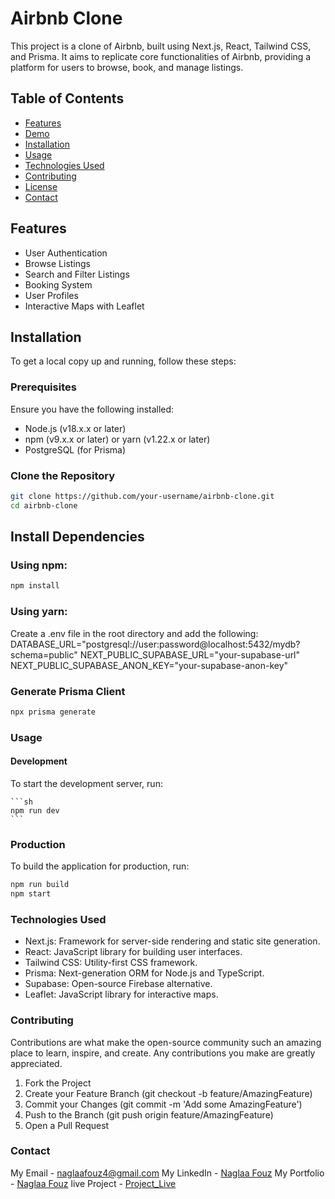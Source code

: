 # Airbnb Clone

This project is a clone of Airbnb, built using Next.js, React, Tailwind CSS, and Prisma. It aims to replicate core functionalities of Airbnb, providing a platform for users to browse, book, and manage listings.

## Table of Contents

- [Features](#features)
- [Demo](#demo)
- [Installation](#installation)
- [Usage](#usage)
- [Technologies Used](#technologies-used)
- [Contributing](#contributing)
- [License](#license)
- [Contact](#contact)

## Features

- User Authentication
- Browse Listings
- Search and Filter Listings
- Booking System
- User Profiles
- Interactive Maps with Leaflet

## Installation

To get a local copy up and running, follow these steps:

### Prerequisites

Ensure you have the following installed:

- Node.js (v18.x.x or later)
- npm (v9.x.x or later) or yarn (v1.22.x or later)
- PostgreSQL (for Prisma)

### Clone the Repository

```sh
git clone https://github.com/your-username/airbnb-clone.git
cd airbnb-clone
```
## Install Dependencies

### Using npm:

```sh
npm install

```
### Using yarn:
Create a .env file in the root directory and add the following:
DATABASE_URL="postgresql://user:password@localhost:5432/mydb?schema=public"
NEXT_PUBLIC_SUPABASE_URL="your-supabase-url"
NEXT_PUBLIC_SUPABASE_ANON_KEY="your-supabase-anon-key"

### Generate Prisma Client

```sh
npx prisma generate
```
### Usage
#### Development
To start the development server, run:
    
    ```sh
    npm run dev
    ```
### Production
To build the application for production, run:
    
```sh
npm run build
npm start
```

### Technologies Used

- Next.js: Framework for server-side rendering and static site generation.
- React: JavaScript library for building user interfaces.
- Tailwind CSS: Utility-first CSS framework.
- Prisma: Next-generation ORM for Node.js and TypeScript.
- Supabase: Open-source Firebase alternative.
- Leaflet: JavaScript library for interactive maps.

### Contributing

Contributions are what make the open-source community such an amazing place to learn, inspire, and create. Any contributions you make are greatly appreciated.
1. Fork the Project
2. Create your Feature Branch (git checkout -b feature/AmazingFeature)
3. Commit your Changes (git commit -m 'Add some AmazingFeature')
4. Push to the Branch (git push origin feature/AmazingFeature)
5. Open a Pull Request

### Contact
My Email - naglaafouz4@gmail.com
My LinkedIn - [Naglaa Fouz](https://www.linkedin.com/in/naglaa-fouz-7b42a214a/)
My Portfolio - [Naglaa Fouz](https://new-pyrocode.vercel.app/)
live Project - [Project_Live](https://heberge-pyrocode.vercel.app)




